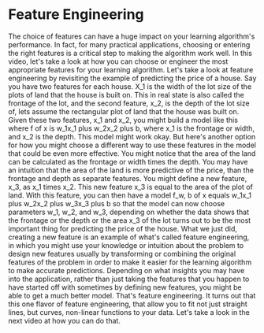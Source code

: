 # Feature Engineering
The choice of features can have a huge impact on your learning algorithm's performance. In fact, for many practical applications, choosing or entering the right features is a critical step to making the algorithm work well. In this video, let's take a look at how you can choose or engineer the most appropriate features for your learning algorithm. Let's take a look at feature engineering by revisiting the example of predicting the price of a house. Say you have two features for each house. X_1 is the width of the lot size of the plots of land that the house is built on. This in real state is also called the frontage of the lot, and the second feature, x_2, is the depth of the lot size of, lets assume the rectangular plot of land that the house was built on. Given these two features, x_1 and x_2, you might build a model like this where f of x is w_1x_1 plus w_2x_2 plus b, where x_1 is the frontage or width, and x_2 is the depth. This model might work okay. But here's another option for how you might choose a different way to use these features in the model that could be even more effective. You might notice that the area of the land can be calculated as the frontage or width times the depth. You may have an intuition that the area of the land is more predictive of the price, than the frontage and depth as separate features. You might define a new feature, x_3, as x_1 times x_2. This new feature x_3 is equal to the area of the plot of land. With this feature, you can then have a model f_w, b of x equals w_1x_1 plus w_2x_2 plus w_3x_3 plus b so that the model can now choose parameters w_1, w_2, and w_3, depending on whether the data shows that the frontage or the depth or the area x_3 of the lot turns out to be the most important thing for predicting the price of the house. What we just did, creating a new feature is an example of what's called feature engineering, in which you might use your knowledge or intuition about the problem to design new features usually by transforming or combining the original features of the problem in order to make it easier for the learning algorithm to make accurate predictions. Depending on what insights you may have into the application, rather than just taking the features that you happen to have started off with sometimes by defining new features, you might be able to get a much better model. That's feature engineering. It turns out that this one flavor of feature engineering, that allow you to fit not just straight lines, but curves, non-linear functions to your data. Let's take a look in the next video at how you can do that.